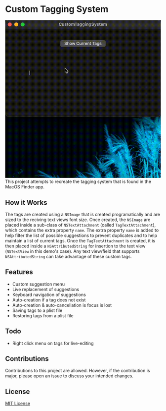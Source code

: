 # Custom Tagging System
![CustomTaggingSystem Demo](doc/demo.gif)
This project attempts to recreate the tagging system that is found in the MacOS Finder app. 

## How it Works
The tags are created using a `NSImage` that is created programatically and are sized to the reciving text views font size. Once created, the `NSImage` are placed inside a sub-class of `NSTextAttachment` (called `TagTextAttachment`), which contains the extra property `name`. The extra property `name` is added to help filter the list of possible suggestions to prevent duplicates and to help maintain a list of current tags. Once the `TagTextAttachment` is created, it is then placed inside a `NSAttributedString` for insertion to the text view (`NSTextView` in this demo's case). Any text view/field that supports `NSAttributedString` can take advantage of these custom tags.

## Features
- Custom suggestion menu
- Live replacement of suggestions
- Keyboard navigation of suggestions
- Auto-creation if a tag does not exist
- Auto-creation & auto-cancellation is focus is lost
- Saving tags to a plist file
- Restoring tags from a plist file

## Todo
- Right click menu on tags for live-editing

## Contributions
Contributions to this project are allowed. However, if the contribution is major, please open an issue to discuss your intended changes.

## License
[MIT License](LICENSE)
